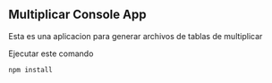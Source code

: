  ## Multiplicar Console App

 Esta es una aplicacion para generar archivos de tablas de multiplicar

 Ejecutar este comando

 ```
 npm install
 ```